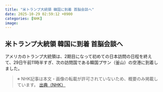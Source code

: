 ```yaml
---
title: "米トランプ大統領 韓国に到着 首脳会談へ"
date: 2025-10-29 02:59:12 +0900
categories: [NHK]
image: 
---
```

## 米トランプ大統領 韓国に到着 首脳会談へ

アメリカのトランプ大統領は、2期目になって初めての日本訪問の日程を終えて、29日午前11時半すぎ、次の訪問国である韓国プサン（釜山）の空港に到着しました。

> ※ NHK記事は本文・画像の転載が許可されていないため、概要のみ掲載しています。
[出典（NHK）](http://www3.nhk.or.jp/news/html/20251029/k10014962091000.html)

